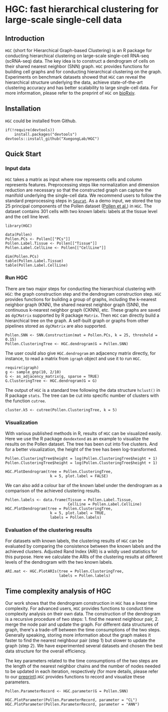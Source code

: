 # HGC: fast hierarchical clustering for large-scale single-cell data
## Introduction

`HGC` (short for Hierarchical Graph-based Clustering) is an R package for 
conducting hierarchical clustering on large-scale single-cell RNA-seq 
(scRNA-seq) data. The key idea is to construct a dendrogram of cells on 
their shared nearest neighbor (SNN) graph. `HGC` provides functions for 
building cell graphs and for conducting hierarchical clustering on the graph. 
Experiments on benchmark datasets showed that `HGC` can reveal the 
hierarchical structure underlying the data, achieve state-of-the-art 
clustering accuracy and has better scalability to large single-cell data. 
For more information, please refer to the preprint of `HGC` on 
[bioRxiv](https://doi.org/10.1101/2021.02.07.430106).

## Installation

`HGC` could be installed from Github.

```{r Github install, eval = FALSE}
if(!require(devtools))
    install.packages("devtools")
devtools::install_github("XuegongLab/HGC")
```

## Quick Start

### Input data
`HGC` takes a matrix as input where row represents cells and column 
represents features. Preprocessing steps like normalization and dimension 
reduction are necessary so that the constructed graph can capture the 
manifold underlying the single-cell data. We recommend users to follow 
the standard preprocessing steps in 
[`Seurat`](https://satijalab.org/seurat/articles/get_started.html). 
As a demo input, we stored the top 25 principal components of the 
Pollen dataset ([Pollen et al.](https://www.nature.com/articles/nbt.2967)) 
in `HGC`. The dataset contains 301 cells with two known labels: labels at 
the tissue level and the cell line level.

```{r, message=FALSE, warning=FALSE}
library(HGC)

data(Pollen)
Pollen.PCs <- Pollen[["PCs"]]
Pollen.Label.Tissue <- Pollen[["Tissue"]]
Pollen.Label.CellLine <- Pollen[["CellLine"]]

dim(Pollen.PCs)
table(Pollen.Label.Tissue)
table(Pollen.Label.CellLine)
```

### Run HGC

There are two major steps for conducting the hierarchical clustering 
with `HGC`: the graph construction step and the dendrogram construction 
step. `HGC` provides functions for
building a group of graphs, including the k-nearest neighbor graph (KNN), 
the shared nearest neighbor graph (SNN), the continuous k-nearest neighbor 
graph (CKNN), etc. These graphs are saved as `dgCMatrix` supported by 
R package `Matrix`. Then `HGC` can directly build a hierarchical tree 
on the graph. A self-built graph or graphs from other pipelines stored 
as `dgCMatrix` are also supported.

```{r}
Pollen.SNN <- SNN.Construction(mat = Pollen.PCs, k = 25, threshold = 0.15)
Pollen.ClusteringTree <- HGC.dendrogram(G = Pollen.SNN)
```

The user could also give `HGC.dendrogram` an adjacency matrix directly, for instance, to read a matrix from `igraph` object and use it to run `HGC`.

```{r}
require(igraph)
g <- sample_gnp(10, 2/10)
G <- as_adjacency_matrix(g, sparse = TRUE)
G.ClusteringTree <- HGC.dendrogram(G = G)
```

The output of `HGC` is a standard tree following the data structure `hclust()` 
in R package `stats`. The tree can be cut into specific number of clusters 
with the function `cutree`.  

```{r}
cluster.k5 <- cutree(Pollen.ClusteringTree, k = 5)
```

### Visualization

With various published methods in R, results of `HGC` can be visualized easily. 
Here we use the R package `dendextend` as an example to visualize the results 
on the Pollen dataset. The tree has been cut into five clusters. And for a 
better visualization, the height of the tree has been log-transformed.

```{r, fig.height = 4.5}
Pollen.ClusteringTree$height = log(Pollen.ClusteringTree$height + 1)
Pollen.ClusteringTree$height = log(Pollen.ClusteringTree$height + 1)

HGC.PlotDendrogram(tree = Pollen.ClusteringTree,
                    k = 5, plot.label = FALSE)
```
We can also add a colour bar of the known label under the dendrogram as a 
comparison of the achieved clustering results.

```{r, fig.height = 4.5}
Pollen.labels <- data.frame(Tissue = Pollen.Label.Tissue,
                            CellLine = Pollen.Label.CellLine)
HGC.PlotDendrogram(tree = Pollen.ClusteringTree,
                    k = 5, plot.label = TRUE, 
                    labels = Pollen.labels)
```

### Evaluation of the clustering results

For datasets with known labels, the clustering results of `HGC` can be 
evaluated by comparing the consistence between the known labels and the 
achieved clusters. Adjusted Rand Index (ARI) is a wildly used statistics 
for this purpose. Here we calculate the ARIs of the clustering results at 
different levels of the dendrogram with the two known labels. 

```{r}
ARI.mat <- HGC.PlotARIs(tree = Pollen.ClusteringTree,
                        labels = Pollen.labels)
```

## Time complexity analysis of HGC

Our work shows that the dendrogram construction in `HGC` has a linear time 
complexity. For advanced users, `HGC` provides functions to conduct time 
complexity analysis on their own data. The construction of the dendrogram 
is a recursive procedure of two steps: 1. find the nearest neighbour pair, 
2. merge the node pair and update the graph. For different data structures of 
graph, there's a trade-off between the time consumptions of the two steps. 
Generally speaking, storing more information about the graph makes it faster 
to find the nearest neighbour pair (step 1) but slower to update the graph 
(step 2). We have experimented several datasets and chosen the best data 
structure for the overall efficiency. 

The key parameters related to the time consumptions of the two steps are the 
length of the nearest neighbor chains and the number of nodes needed to be 
updated in each iteration, respectively (for more details, please refer to 
our [preprint](https://doi.org/10.1101/2021.02.07.430106)).`HGC` provides 
functions to record and visualize these parameters.

```{r}
Pollen.ParameterRecord <- HGC.parameter(G = Pollen.SNN)

HGC.PlotParameter(Pollen.ParameterRecord, parameter = "CL")
HGC.PlotParameter(Pollen.ParameterRecord, parameter = "ANN")
```

